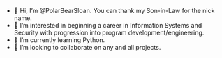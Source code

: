 - 👋 Hi, I’m @PolarBearSloan. You can thank my Son-in-Law for the nick name.
- 👀 I’m interested in beginning a career in Information Systems and Security with progression into program development/engineering.
- 🌱 I’m currently learning Python.
- 💞️ I’m looking to collaborate on any and all projects.

<!---
PolarBearSloan/PolarBearSloan is a ✨ special ✨ repository because its `README.md` (this file) appears on your GitHub profile.
You can click the Preview link to take a look at your changes.
--->
